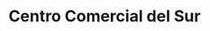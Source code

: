 ---
title: "Centro Comercial del Sur"
url: /san-jose/centro-comercial-del-sur/
shop: centro comercial
---